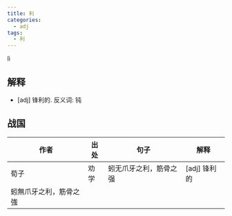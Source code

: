 ```yaml
---
title: 利
categories:
  - adj
tags:
  - 利
---
```


lì
<!-- more -->

## 解释
* [adj] 锋利的. 反义词: 钝

## 战国

作者|出处|句子|解释
---|---|---|---
荀子|劝学|蚓无爪牙之利，筋骨之强|[adj] 锋利的
 |蚓無爪牙之利，筋骨之強|
